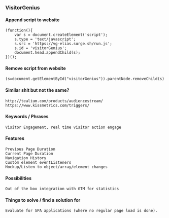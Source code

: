 ### VisitorGenius


#### Append script to website
```
(function(){
	var s = document.createElement('script');
	s.type = 'text/javascript';
	s.src = 'https://vg-elias.surge.sh/run.js';
	s.id = 'visitorGenius';
	document.head.appendChild(s);
})();
```

#### Remove script from website
```
(s=document.getElementById("visitorGenius")).parentNode.removeChild(s)
```

#### Similar shit but not the same?
```
http://tealium.com/products/audiencestream/
https://www.kissmetrics.com/triggers/
```

#### Keywords / Phrases
```
Visitor Engagement, real time visitor action engage
```

#### Features
```
Previous Page Duration
Current Page Duration
Navigation History
Custom element eventListeners
Hockup/Listen to object/array/element changes
```

#### Possibilities
```
Out of the box integration with GTM for statistics
```

#### Things to solve / find a solution for
```
Evaluate for SPA applications (where no regular page load is done).
```